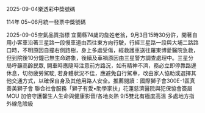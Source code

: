 
2025-09-04樂透彩中獎號碼

                                
114年 05~06月統一發票中獎號碼
                             
2025-09-05空氣品質指標
                              宜蘭縣74歲的詹姓老翁，9月3日15時30分許，開著自用小客車沿著三星路一段慢車道由西往東方向行駛，行經三星路一段與大埔二路路口時，不明原因自撞右側路樹，身上多處受傷，經救護車送往羅東博愛醫院急救，但到院後10分鐘已無生命跡象，後續及車禍原因由三星警方調查處理中。三星分局呼籲高齡民眾, 開車時應隨時注意前方路況，如有精神不濟，務必立即停靠路邊休息，切勿疲勞駕駛, 若身體狀況不佳，應避免自行駕車，改由家人協助或選擇其他交通方式，以確保自身及其他用路人安全。推薦閱讀：國際獅子會300E-1區真善美獅子會 聯合社會服務「獅子有愛•助學家扶」花蓮慈濟醫院與犯保協會簽屬MOU 加倍守護馨生人生命與健康影音/各地炎熱 9/5雙北有極度高溫 多處地方指外線危險級
